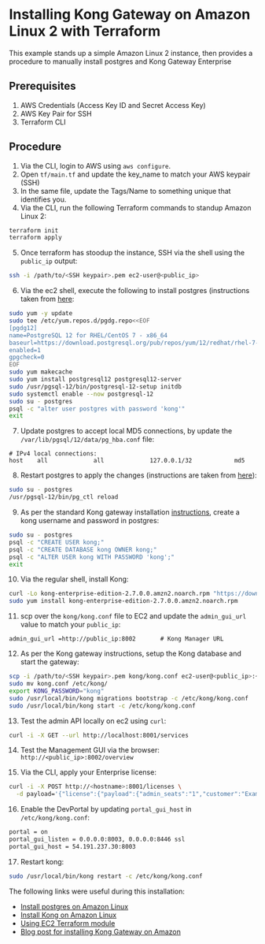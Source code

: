 Installing Kong Gateway on Amazon Linux 2 with Terraform
===========================================================

This example stands up a simple Amazon Linux 2 instance, then provides a procedure to manually install postgres and Kong Gateway Enterprise

## Prerequisites
1. AWS Credentials (Access Key ID and Secret Access Key)
2. AWS Key Pair for SSH
3. Terraform CLI

## Procedure

1. Via the CLI, login to AWS using `aws configure`.
2. Open `tf/main.tf` and update the key_name to match your AWS keypair (SSH)
3. In the same file, update the Tags/Name to something unique that identifies you.
4. Via the CLI, run the following Terraform commands to standup Amazon Linux 2:

```bash
terraform init
terraform apply
```

5. Once terraform has stoodup the instance, SSH via the shell using the `public_ip` output:

```bash
ssh -i /path/to/<SSH keypair>.pem ec2-user@<public_ip>
```

6. Via the ec2 shell, execute the following to install postgres (instructions taken from [here](https://techviewleo.com/install-postgresql-12-on-amazon-linux/):

```bash
sudo yum -y update
sudo tee /etc/yum.repos.d/pgdg.repo<<EOF
[pgdg12]
name=PostgreSQL 12 for RHEL/CentOS 7 - x86_64
baseurl=https://download.postgresql.org/pub/repos/yum/12/redhat/rhel-7-x86_64
enabled=1
gpgcheck=0
EOF
sudo yum makecache
sudo yum install postgresql12 postgresql12-server
sudo /usr/pgsql-12/bin/postgresql-12-setup initdb
sudo systemctl enable --now postgresql-12
sudo su - postgres
psql -c "alter user postgres with password 'kong'"
exit
```

7. Update postgres to accept local MD5 connections, by update the `/var/lib/pgsql/12/data/pg_hba.conf` file:

```
# IPv4 local connections:
host    all             all             127.0.0.1/32            md5
```

8. Restart postgres to apply the changes (instructions are taken from [here](https://konghq.com/blog/kong-gateway-tutorial/)):

```bash
sudo su - postgres
/usr/pgsql-12/bin/pg_ctl reload
```

9. As per the standard Kong gateway installation [instructions](https://docs.konghq.com/gateway/2.7.x/install-and-run/amazon-linux/), create a kong username and password in postgres:

```bash
sudo su - postgres
psql -c "CREATE USER kong;"
psql -c "CREATE DATABASE kong OWNER kong;"
psql -c "ALTER USER kong WITH PASSWORD 'kong';"
exit
```

10. Via the regular shell, install Kong:

```bash
curl -Lo kong-enterprise-edition-2.7.0.0.amzn2.noarch.rpm "https://download.konghq.com/gateway-2.x-amazonlinux-2/Packages/k/kong-enterprise-edition-2.7.0.0.amzn2.noarch.rpm"
sudo yum install kong-enterprise-edition-2.7.0.0.amzn2.noarch.rpm
```

11.  scp over the `kong/kong.conf` file to EC2 and update the `admin_gui_url` value to match your `public_ip`:

```
admin_gui_url =http://public_ip:8002       # Kong Manager URL
```

12.  As per the Kong gateway instructions, setup the Kong database and start the gateway:

```bash
scp -i /path/to/<SSH keypair>.pem kong/kong.conf ec2-user@<public_ip>:~/kong.conf
sudo mv kong.conf /etc/kong/
export KONG_PASSWORD="kong"
sudo /usr/local/bin/kong migrations bootstrap -c /etc/kong/kong.conf
sudo /usr/local/bin/kong start -c /etc/kong/kong.conf
```

13. Test the admin API locally on ec2 using `curl`:

```bash
curl -i -X GET --url http://localhost:8001/services
```

14. Test the Management GUI via the browser: `http://<public_ip>:8002/overview`

15. Via the CLI, apply your Enterprise license:

```bash
curl -i -X POST http://<hostname>:8001/licenses \
  -d payload='{"license":{"payload":{"admin_seats":"1","customer":"Example Company, Inc","dataplanes":"1","license_creation_date":"2017-07-20","license_expiration_date":"2017-07-20","license_key":"00141000017ODj3AAG_a1V41000004wT0OEAU","product_subscription":"Konnect Enterprise","support_plan":"None"},"signature":"6985968131533a967fcc721244a979948b1066967f1e9cd65dbd8eeabe060fc32d894a2945f5e4a03c1cd2198c74e058ac63d28b045c2f1fcec95877bd790e1b","version":"1"}}'
```

16. Enable the DevPortal by updating `portal_gui_host` in `/etc/kong/kong.conf`:

```bash
portal = on
portal_gui_listen = 0.0.0.0:8003, 0.0.0.0:8446 ssl
portal_gui_host = 54.191.237.30:8003
```

17. Restart kong:

```bash
sudo /usr/local/bin/kong restart -c /etc/kong/kong.conf
```

The following links were useful during this installation:

- [Install postgres on Amazon Linux](https://techviewleo.com/install-postgresql-12-on-amazon-linux/)
- [Install Kong on Amazon Linux](https://docs.konghq.com/gateway/2.7.x/install-and-run/amazon-linux/)
- [Using EC2 Terraform module](https://aws.plainenglish.io/aws-ec2-terraform-module-utilizing-the-aws-ami-data-source-50d762b68ab)
- [Blog post for installing Kong Gateway on Amazon](https://konghq.com/blog/kong-gateway-tutorial/)